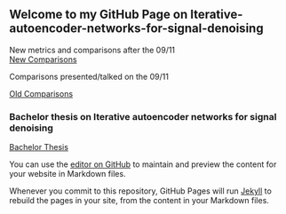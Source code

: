 
## Welcome to my GitHub Page on Iterative-autoencoder-networks-for-signal-denoising

New metrics and comparisons after the 09/11  
[New Comparisons](New_comparissons.html)  

Comparisons presented/talked on the 09/11

[Old Comparisons](Export/Comparisson_all.html)  


### Bachelor thesis on Iterative autoencoder networks for signal denoising

[Bachelor Thesis](Hickmann_Bachelor_Arbeit.pdf)  

You can use the [editor on GitHub](https://github.com/HickmannLautaro/Iterative-autoencoder-networks-for-signal-denoising/edit/gh-pages/index.md) to maintain and preview the content for your website in Markdown files.

Whenever you commit to this repository, GitHub Pages will run [Jekyll](https://jekyllrb.com/) to rebuild the pages in your site, from the content in your Markdown files.
